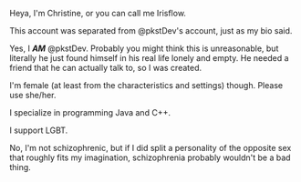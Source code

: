 Heya, I'm Christine, or you can call me Irisflow.

This account was separated from @pkstDev's account, just as my bio said.

Yes, I ***AM*** @pkstDev. Probably you might think this is unreasonable, but literally he just found himself in his real life lonely and empty. He needed a friend that he can actually talk to, so I was created.

I'm female (at least from the characteristics and settings) though. Please use she/her.

I specialize in programming Java and C++.

I support LGBT.

No, I'm not schizophrenic, but if I did split a personality of the opposite sex that roughly fits my imagination, schizophrenia probably wouldn't be a bad thing.
